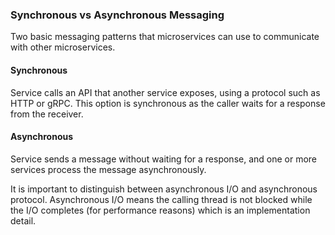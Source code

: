 ### Synchronous vs Asynchronous Messaging

Two basic messaging patterns that microservices can use to communicate with other microservices.

#### Synchronous

Service calls an API that another service exposes, using a protocol such as HTTP or gRPC. This option is synchronous as the caller waits for a response from the receiver.

#### Asynchronous

Service sends a message without waiting for a response, and one or more services process the message asynchronously.

It is important to distinguish between asynchronous I/O and asynchronous protocol. Asynchronous I/O means the calling thread is not blocked while the I/O completes (for performance reasons) which is an implementation detail.

